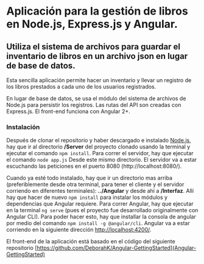 # Aplicación para la gestión de libros en Node.js, Express.js y Angular.

## Utiliza el sistema de archivos para guardar el inventario de libros en un archivo json en lugar de base de datos.

Esta sencilla aplicación permite hacer un inventario y llevar un registro de los libros prestados a cada uno de los usuarios registrados.

En lugar de base de datos, se usa el módulo del sistema de archivos de Node.js para persistir los registros.
Las rutas del API son creadas con Express.js. El front-end funciona con Angular 2+.

### Instalación

Después de clonar el repositorio y haber descargado e instalado [Node.js](https://nodejs.org/es/), hay que ir al directorio **/Server** del proyecto clonado usando la terminal y ejecutar el comando `npm install`. Para correr el servidor, hay que ejecutar el comando 
`node app.js` Desde este mismo directorio. El servidor va a estar escuchando las peticiones en el puerto 8080 (http://localhost:8080/). 

Cuando ya esté todo instalado, hay que ir un directorio mas arriba (preferiblemente desde otra terminal, para tener el cliente y el servidor corriendo en diferentes terminales): **../Angular** y desde ahí a **/Interfaz**. Allí hay que 
hacer de nuevo `npm install` para instalar los módulos y dependencias que Angular requiere. Para correr Angular, hay que ejecutar
en la terminal `ng serve` (pues el proyecto fue desarrollado originalmente con Angular CLI). Para poder hacer esto, hay que
installar la consola de angular por medio del comando `npm install -g @angular/cli`. Angular va a estar corriendo en la siguiente dirección [http://localhost:4200/](http://localhost:4200/).

El front-end de la aplicación está basado en el código del siguiente repositorio [https://github.com/DeborahK/Angular-GettingStarted](Angular-GettingStarted)
